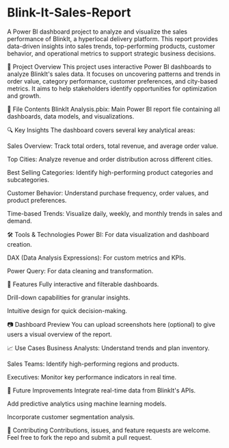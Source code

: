 # Blink-It-Sales-Report

A Power BI dashboard project to analyze and visualize the sales performance of BlinkIt, a hyperlocal delivery platform. This report provides data-driven insights into sales trends, top-performing products, customer behavior, and operational metrics to support strategic business decisions.

🚀 Project Overview
This project uses interactive Power BI dashboards to analyze BlinkIt's sales data. It focuses on uncovering patterns and trends in order value, category performance, customer preferences, and city-based metrics. It aims to help stakeholders identify opportunities for optimization and growth.

📁 File Contents
BlinkIt Analysis.pbix: Main Power BI report file containing all dashboards, data models, and visualizations.

🔍 Key Insights
The dashboard covers several key analytical areas:

Sales Overview: Track total orders, total revenue, and average order value.

Top Cities: Analyze revenue and order distribution across different cities.

Best Selling Categories: Identify high-performing product categories and subcategories.

Customer Behavior: Understand purchase frequency, order values, and product preferences.

Time-based Trends: Visualize daily, weekly, and monthly trends in sales and demand.

🛠️ Tools & Technologies
Power BI: For data visualization and dashboard creation.

DAX (Data Analysis Expressions): For custom metrics and KPIs.

Power Query: For data cleaning and transformation.

📌 Features
Fully interactive and filterable dashboards.

Drill-down capabilities for granular insights.

Intuitive design for quick decision-making.

📷 Dashboard Preview
You can upload screenshots here (optional) to give users a visual overview of the report.

📈 Use Cases
Business Analysts: Understand trends and plan inventory.

Sales Teams: Identify high-performing regions and products.

Executives: Monitor key performance indicators in real time.

🧠 Future Improvements
Integrate real-time data from BlinkIt's APIs.

Add predictive analytics using machine learning models.

Incorporate customer segmentation analysis.

🤝 Contributing
Contributions, issues, and feature requests are welcome. Feel free to fork the repo and submit a pull request.

